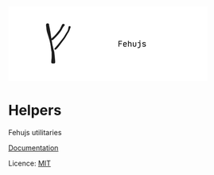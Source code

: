 ![Fehujs](https://raw.githubusercontent.com/fehujs/logos/refs/heads/main/fehu-banner.png)

# Helpers

Fehujs utilitaries

[Documentation](https://fehujs.github.io/docs/modules/helpers)

Licence: [MIT](https://github.com/fehujs/helpers/blob/main/LICENSE)
